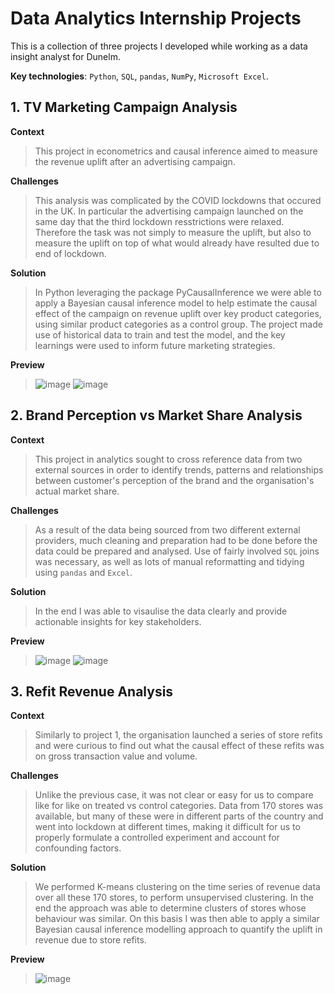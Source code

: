 # Data Analytics Internship Projects

This is a collection of three projects I developed while working as a data insight analyst for Dunelm.

**Key technologies**: `Python`, `SQL`, `pandas`, `NumPy`, `Microsoft Excel`.

## 1. TV Marketing Campaign Analysis   

**Context**
>This project in econometrics and causal inference aimed to measure the revenue uplift after an advertising campaign. 

**Challenges**
>This analysis was complicated by the COVID lockdowns that occured in the UK. In particular the advertising campaign launched on the same day that the third lockdown resstrictions were relaxed. Therefore the task was not simply to measure the uplift, but also to measure the uplift on top of what would already have resulted due to end of lockdown.

**Solution**
>In Python leveraging the package PyCausalInference we were able to apply a Bayesian causal inference model to help estimate the causal effect of the campaign on revenue uplift over key product categories, using similar product categories as a control group. The project made use of historical data to train and test the model, and the key learnings were used to inform future marketing strategies. 

**Preview**
>![image](https://user-images.githubusercontent.com/79708390/213026884-6718aa08-5aa4-49fe-bd76-9af913a209ba.png)
>![image](https://user-images.githubusercontent.com/79708390/213028968-17fc68f8-4b84-4238-9c45-718d33610ca8.png)


## 2. Brand Perception vs Market Share Analysis

**Context**
>This project in analytics sought to cross reference data from two external sources in order to identify trends, patterns and relationships between customer's perception of the brand and the organisation's actual market share. 

**Challenges**
>As a result of the data being sourced from two different external providers, much cleaning and preparation had to be done before the data could be prepared and analysed. Use of fairly involved `SQL` joins was necessary, as well as lots of manual reformatting and tidying using `pandas` and `Excel`.

**Solution**
>In the end I was able to visaulise the data clearly and provide actionable insights for key stakeholders. 

**Preview**
>![image](https://user-images.githubusercontent.com/79708390/213029184-26ad7901-2701-4aee-a5b1-fde8a0524866.png)
>![image](https://user-images.githubusercontent.com/79708390/213031234-5f5f18a3-bee5-4176-87f9-1d241ac46888.png)


## 3. Refit Revenue Analysis 

**Context**
>Similarly to project 1, the organisation launched a series of store refits and were curious to find out what the causal effect of these refits was on gross transaction value and volume. 

**Challenges**
>Unlike the previous case, it was not clear or easy for us to compare like for like on treated vs control categories. Data from 170 stores was available, but many of these were in different parts of the country and went into lockdown at different times, making it difficult for us to properly formulate a controlled experiment and account for confounding factors. 

**Solution**
>We performed K-means clustering on the time series of revenue data over all these 170 stores, to perform unsupervised clustering. In the end the approach was able to determine clusters of stores whose behaviour was similar. On this basis I was then able to apply a similar Bayesian causal inference modelling approach to quantify the uplift in revenue due to store refits. 

**Preview**
>![image](https://user-images.githubusercontent.com/79708390/213028126-bd5a6c38-3cbe-454a-b0d1-b542e86f73bb.png)
